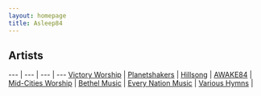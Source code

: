 ```yaml
---
layout: homepage
title: Asleep84
---
```


## Artists

--- | --- | --- | ---
[Victory Worship](/artists/victory) | [Planetshakers](/artists/planetshakers) | [Hillsong](/artists/hillsong) | [AWAKE84](/artists/awake84) | [Mid-Cities Worship](/artists/mid-cities) | [Bethel Music](/artists/bethel) | 
[Every Nation Music](/artists/everynation) | [Various Hymns](/artists/hymns) |
